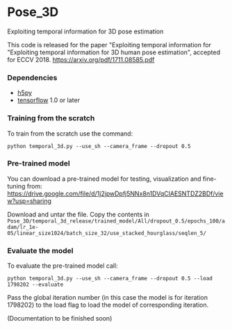 # Pose_3D
Exploiting temporal information for 3D pose estimation

This code is released for the paper "Exploiting temporal information for "Exploiting temporal information for 3D human
pose estimation", accepted for ECCV 2018. https://arxiv.org/pdf/1711.08585.pdf


### Dependencies

* [h5py](http://www.h5py.org/)
* [tensorflow](https://www.tensorflow.org/) 1.0 or later



### Training from the scratch

To train from the scratch use the command:

`python temporal_3d.py --use_sh --camera_frame --dropout 0.5`

### Pre-trained model

You can download a pre-trained model for testing, visualization and fine-tuning from: 
https://drive.google.com/file/d/1j2jpwDpfj5NNx8n1DVqCIAESNTDZ2BDf/view?usp=sharing

Download and untar the file. Copy the contents in `Pose_3D/temporal_3d_release/trained_model/All/dropout_0.5/epochs_100/adam/lr_1e-05/linear_size1024/batch_size_32/use_stacked_hourglass/seqlen_5/`

### Evaluate the model

To evaluate the pre-trained model call: 

`python temporal_3d.py --use_sh --camera_frame --dropout 0.5 --load 1798202 --evaluate`

Pass the global iteration number (in this case the model is for iteration 1798202) to the load flag to load the model of corresponding iteration.


(Documentation to be finished soon)



